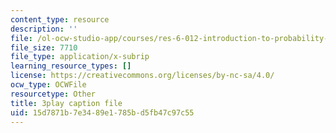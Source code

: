 ```yaml
---
content_type: resource
description: ''
file: /ol-ocw-studio-app/courses/res-6-012-introduction-to-probability-spring-2018/15d7871b7e3489e1785bd5fb47c97c55_v5fOm80VAnc.srt
file_size: 7710
file_type: application/x-subrip
learning_resource_types: []
license: https://creativecommons.org/licenses/by-nc-sa/4.0/
ocw_type: OCWFile
resourcetype: Other
title: 3play caption file
uid: 15d7871b-7e34-89e1-785b-d5fb47c97c55
---
```

